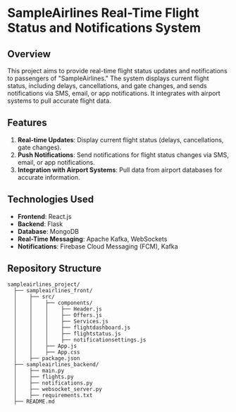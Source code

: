 # SampleAirlines Real-Time Flight Status and Notifications System

## Overview

This project aims to provide real-time flight status updates and notifications to passengers of "SampleAirlines." The system displays current flight status, including delays, cancellations, and gate changes, and sends notifications via SMS, email, or app notifications. It integrates with airport systems to pull accurate flight data.

## Features

1. **Real-time Updates**: Display current flight status (delays, cancellations, gate changes).
2. **Push Notifications**: Send notifications for flight status changes via SMS, email, or app notifications.
3. **Integration with Airport Systems**: Pull data from airport databases for accurate information.

## Technologies Used

- **Frontend**: React.js
- **Backend**: Flask
- **Database**: MongoDB
- **Real-Time Messaging**: Apache Kafka, WebSockets
- **Notifications**: Firebase Cloud Messaging (FCM), Kafka

## Repository Structure

```plaintext
sampleairlines_project/
  ├── sampleairlines_front/
  │    ├── src/
  │    │    ├── components/
  │    │    │    ├── Header.js
  │    │    │    ├── Offers.js
  │    │    │    ├── Services.js
  │    │    │    ├── flightdashboard.js
  │    │    │    ├── flightstatus.js
  │    │    │    ├── notificationsettings.js
  │    │    ├── App.js
  │    │    ├── App.css
  │    ├── package.json
  ├── sampleairlines_backend/
  │    ├── main.py
  │    ├── flights.py
  │    ├── notifications.py
  │    ├── websocket_server.py
  │    ├── requirements.txt
  ├── README.md
